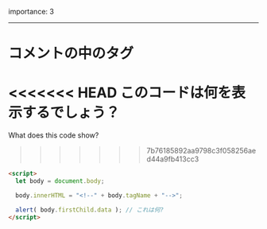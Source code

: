 importance: 3

---

# コメントの中のタグ

<<<<<<< HEAD
このコードは何を表示するでしょう？
=======
What does this code show?
>>>>>>> 7b76185892aa9798c3f058256aed44a9fb413cc3

```html
<script>
  let body = document.body;

  body.innerHTML = "<!--" + body.tagName + "-->";

  alert( body.firstChild.data ); // これは何?
</script>
```
